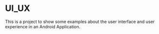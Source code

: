 # UI_UX
This is a project to show some examples about the user interface and user experience in an Android Application.
